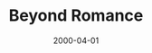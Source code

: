 ---
layout: message
category: message
series: "Beyond Mars and Venus"
title: "Beyond Romance"
date: 2000-04-01
message_id: 382
---